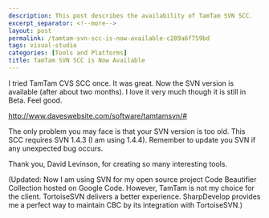 ```yaml
---
description: This post describes the availability of TamTam SVN SCC.
excerpt_separator: <!--more-->
layout: post
permalink: /tamtam-svn-scc-is-now-available-c289a6f759bd
tags: visual-studio
categories: [Tools and Platforms]
title: TamTam SVN SCC is Now Available
---
```

I tried TamTam CVS SCC once. It was great. Now the SVN version is available (after about two months). I love it very much though it is still in Beta. Feel good.

http://www.daveswebsite.com/software/tamtamsvn/#

The only problem you may face is that your SVN version is too old. This SCC requires SVN 1.4.3 (I am using 1.4.4). Remember to update you SVN if any unexpected bug occurs.

Thank you, David Levinson, for creating so many interesting tools.

(Updated: Now I am using SVN for my open source project Code Beautifier Collection hosted on Google Code. However, TamTam is not my choice for the client. TortoiseSVN delivers a better experience. SharpDevelop provides me a perfect way to maintain CBC by its integration with TortoiseSVN.)
<!--more-->
